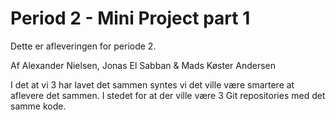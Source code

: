 # Period 2 - Mini Project part 1

Dette er afleveringen for periode 2.

Af Alexander Nielsen, Jonas El Sabban & Mads Køster Andersen

I det at vi 3 har lavet det sammen syntes vi det ville være smartere at aflevere det sammen. I stedet for at der ville være 3 Git repositories med det samme kode. 
